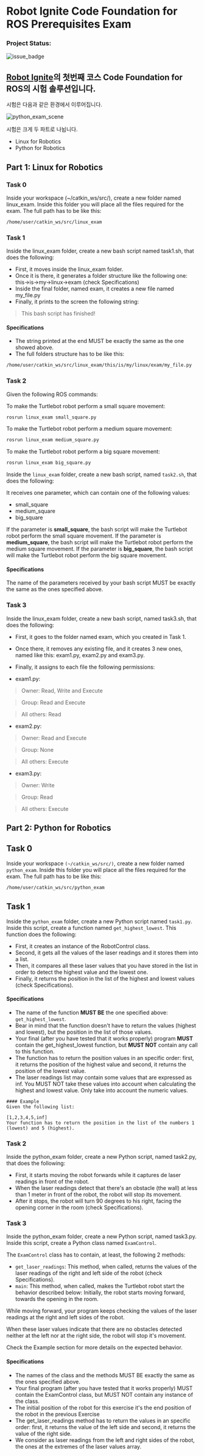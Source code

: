 # Robot Ignite Code Foundation for ROS Prerequisites Exam

### Project Status:

![issue_badge](https://img.shields.io/badge/exam%20score-6.5-orange) 

## [Robot Ignite](https://www.theconstructsim.com/)의 첫번째 코스 Code Foundation for ROS의 시험 솔루션입니다.

시험은 다음과 같은 환경에서 이루어집니다.  

![python_exam_scene](https://user-images.githubusercontent.com/12381733/81247607-66d3d500-9055-11ea-8e4f-d6360c34122d.png)


시험은 크게 두 파트로 나뉩니다.

- Linux for Robotics
- Python for Robotics

## Part 1: Linux for Robotics

### Task 0

Inside your workspace (~/catkin_ws/src/), create a new folder named linux_exam. Inside this folder you will place all the files required for the exam. The full path has to be like this:

``` bash
/home/user/catkin_ws/src/linux_exam
```

### Task 1

Inside the linux_exam folder, create a new bash script named task1.sh, that does the following:

* First, it moves inside the linux_exam folder.
* Once it is there, it generates a folder structure like the following one: this->is->my->linux->exam (check Specifications)
* Inside the final folder, named exam, it creates a new file named my_file.py
* Finally, it prints to the screen the following string:

> This bash script has finished!

#### Specifications

* The string printed at the end MUST be exactly the same as the one showed above.
* The full folders structure has to be like this:

``` bash
/home/user/catkin_ws/src/linux_exam/this/is/my/linux/exam/my_file.py
```
### Task 2

Given the following ROS commands:

To make the Turtlebot robot perform a small square movement:

``` bash
rosrun linux_exam small_square.py
```

To make the Turtlebot robot perform a medium square movement:

``` bash
rosrun linux_exam medium_square.py
```

To make the Turtlebot robot perform a big square movement:

```bash
rosrun linux_exam big_square.py
```

Inside the `linux_exam` folder, create a new bash script, named `task2.sh`, that does the following:

It receives one parameter, which can contain one of the following values:

* small_square
* medium_square
* big_square

If the parameter is **small_square**, the bash script will make the Turtlebot robot perform the small square movement.
If the parameter is **medium_square**, the bash script will make the Turtlebot robot perform the medium square movement.
If the parameter is **big_square**, the bash script will make the Turtlebot robot perform the big square movement.

#### Specifications

The name of the parameters received by your bash script MUST be exactly the same as the ones specified above.

### Task 3

Inside the linux_exam folder, create a new bash script, named task3.sh, that does the following:

* First, it goes to the folder named exam, which you created in Task 1.
* Once there, it removes any existing file, and it creates 3 new ones, named like this: exam1.py, exam2.py and exam3.py.
* Finally, it assigns to each file the following permissions:

* exam1.py:

> Owner: Read, Write and Execute

> Group: Read and Execute

> All others: Read

* exam2.py:

> Owner: Read and Execute

> Group: None

> All others: Execute

* exam3.py:

> Owner: Write

> Group: Read

> All others: Execute

## Part 2: Python for Robotics

## Task 0

Inside your workspace `(~/catkin_ws/src/)`, create a new folder named `python_exam`. Inside this folder you will place all the files required for the exam. The full path has to be like this:
``` bash
/home/user/catkin_ws/src/python_exam
```

## Task 1

Inside the `python_exam` folder, create a new Python script named `task1.py`. Inside this script, create a function named `get_highest_lowest`. This function does the following:

* First, it creates an instance of the RobotControl class.
* Second, it gets all the values of the laser readings and it stores them into a list.
* Then, it compares all these laser values that you have stored in the list in order to detect the highest value and the lowest one.
* Finally, it returns the position in the list of the highest and lowest values (check Specifications).

#### Specifications
* The name of the function **MUST BE** the one specified above: `get_highest_lowest`.
* Bear in mind that the function doesn't have to return the values (highest and lowest), but the position in the list of those values.
* Your final (after you have tested that it works properly) program **MUST** contain the get_highest_lowest function, but **MUST NOT** contain any call to this function.
* The function has to return the position values in an specific order: first, it returns the position of the highest value and second, it returns the position of the lowest value.
* The laser readings list may contain some values that are expressed as inf. You MUST NOT take these values into account when calculating the highest and lowest value. Only take into account the numeric values.

```
#### Example
Given the following list:

[1,2,3,4,5,inf]
Your function has to return the position in the list of the numbers 1 (lowest) and 5 (highest).
```

### Task 2

Inside the python_exam folder, create a new Python script, named task2.py, that does the following:

* First, it starts moving the robot forwards while it captures de laser readings in front of the robot.
* When the laser readings detect that there's an obstacle (the wall) at less than 1 meter in front of the robot, the robot will stop its movement.
* After it stops, the robot will turn 90 degrees to his right, facing the opening corner in the room (check Specifications).

### Task 3

Inside the python_exam folder, create a new Python script, named task3.py. Inside this script, create a Python class named `ExamControl`.

The `ExamControl` class has to contain, at least, the following 2 methods:

* `get_laser_readings`: This method, when called, returns the values of the laser readings of the right and left side of the robot (check Specifications).
* `main`: This method, when called, makes the Turtlebot robot start the behavior described below:
Initially, the robot starts moving forward, towards the opening in the room.

While moving forward, your program keeps checking the values of the laser readings at the right and left sides of the robot.

When these laser values indicate that there are no obstacles detected neither at the left nor at the right side, the robot will stop it's movement.

Check the Example section for more details on the expected behavior.

#### Specifications
* The names of the class and the methods MUST BE exactly the same as the ones specified above.
* Your final program (after you have tested that it works properly) MUST contain the ExamControl class, but MUST NOT contain any instance of the class.
* The initial position of the robot for this exercise it's the end position of the robot in the previous Exercise
* The get_laser_readings method has to return the values in an specific order: first, it returns the value of the left side and second, it returns the value of the right side.
* We consider as laser readings from the left and right sides of the robot, the ones at the extremes of the laser values array. 
